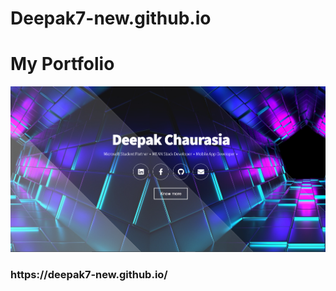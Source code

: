 # Deepak7-new.github.io
<h1>My Portfolio</h1>

![](landing_page.png)

<h3>https://deepak7-new.github.io/</h3>
